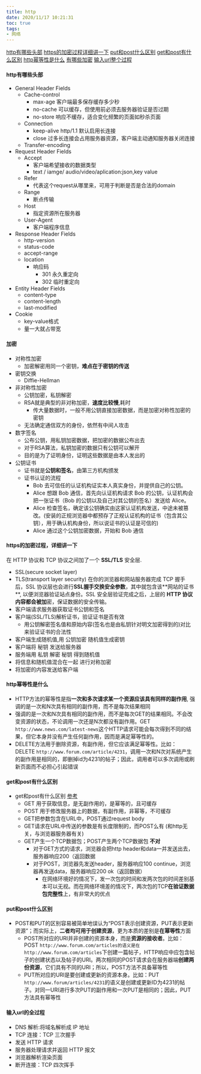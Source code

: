 ```yaml
---
title: http
date: 2020/11/17 10:21:31
toc: true
tags:
- 网络
---
```


[http有哪些头部](#http有哪些头部)
[https的加密过程详细讲一下](#https的加密过程详细讲一下)
[put和post什么区别](#put和post什么区别)
[get和post有什么区别](#get和post有什么区别)
[http幂等性是什么](#http幂等性是什么)
[有哪些加密](#加密)
[输入url整个过程](#输入url的全过程)

<!--more-->
#### http有哪些头部
* General Header Fields
  * Cache-control
    * max-age 客户端最多保存缓存多少秒
    * no-cache 可以缓存，但使用前必须去服务器验证是否过期
    * no-store 响应不缓存，适合变化频繁的页面如秒杀页面
  * Connection
    * keep-alive http/1.1 默认启用长连接
    * close 过多长连接会占用服务器资源，客户端主动通知服务器关闭连接
  * Transfer-encoding
* Request Header Fields
  * Accept
    * 客户端希望接收的数据类型
    * text / iamge/ audio/video/aplication:json,key value
  * Refer
    * 代表这个request从哪里来，可用于判断是否是合法的domain
  * Range
    * 断点传输
  * Host
    * 指定资源所在服务器
  * User-Agent
    * 客户端程序信息
* Response Header Fields
  * http-version
  * status-code
  * accept-range
  * location
    * 响应码
      * 301 永久重定向
      * 302 临时重定向
* Entity Header Fields
  * content-type
  * content-length
  * last-modified
* Cookie
  * key-value格式
  * 量一大就占带宽


#### 加密
* 对称性加密
  * 加密解密用同一个密钥，**难点在于密钥的传送**
* 密钥交换
  * Diffie-Hellman
* 非对称性加密
  * 公钥加密，私钥解密
  * RSA就是典型的非对称加密，**速度比较慢**,耗时
    * 传大量数据时，一般不用公钥直接加密数据，而是加密对称性加密的密钥
  * 无法确定通信双方的身份，依然有中间人攻击
* 数字签名
  * 公布公钥，用私钥加密数据，把加密的数据公布出去
  * 对于RSA算法，私钥加密的数据只有公钥可以解开
  * 目的是为了证明身份，证明这些数据是由本人发出的
* 公钥证书
  * 证书就是**公钥和签名**，由第三方机构颁发
  * 证书认证的流程
    * Bob 去可信任的认证机构证实本⼈真实⾝份，并提供⾃⼰的公钥。
    * Alice 想跟 Bob 通信，⾸先向认证机构请求 Bob 的公钥，认证机构会把⼀张证书（Bob 的公钥以及⾃⼰对其公钥的签名）发送给 Alice。
    * Alice 检查签名，确定该公钥确实由这家认证机构发送，中途未被篡改。(安装的正规浏览器中都预存了正规认证机构的证书（包含其公钥），⽤于确认机构⾝份，所以说证书的认证是可信的)
    * Alice 通过这个公钥加密数据，开始和 Bob 通信


#### https的加密过程，详细讲一下
在 HTTP 协议和 TCP 协议之间加了⼀个 **SSL/TLS** 安全层.
* SSL(secure socket layer)
* TLS(transport layer security)
在你的浏览器和⽹站服务器完成 TCP 握⼿后，SSL 协议层也会进⾏**SSL握⼿交换安全参数**，其中就包含该**⽹站的证书**, 以便浏览器验证站点⾝份。SSL 安全层验证完成之后，上层的 **HTTP 协议内容都会被加**密，保证数据的安全传输。
* 客户端请求服务器获取证书公钥和签名
* 客户端(SSL/TLS)解析证书，验证证书是否有效
  * 用公钥解密签名值和原始内容(签名也是由私钥针对明文加密得到的)对比来验证证书的合法性
* 客户端生成随机值,用 公钥加密 随机值生成密钥
* 客户端将 秘钥 发送给服务器
* 服务端用 私钥 解密 秘钥 得到随机值
* 将信息和随机值混合在一起 进行对称加密
* 将加密的内容发送给客户端


#### http幂等性是什么
* HTTP方法的幂等性是指**一次和多次请求某一个资源应该具有同样的副作用**, 强调的是一次和N次具有相同的副作用，而不是每次结果相同
* 强调的是一次和N次具有相同的副作用，而不是每次GET的结果相同。不会改变资源的状态，不论调用一次还是N次都没有副作用。GET `http://www.news.com/latest-news`这个HTTP请求可能会每次得到不同的结果，但它本身并没有产生任何副作用，因而是满足幂等性的。
* DELETE方法用于删除资源，有副作用，但它应该满足幂等性。比如：DELETE `http://www.forum.com/article/4231`，调用一次和N次对系统产生的副作用是相同的，即删掉id为4231的帖子；因此，调用者可以多次调用或刷新页面而不必担心引起错误

#### get和post有什么区别
* get和post有什么区别 [参考](https://blog.fundebug.com/2019/02/22/compare-http-method-get-and-post/)
  * GET 用于获取信息，是无副作用的，是幂等的，且可缓存
  * POST 用于修改服务器上的数据，有副作用，非幂等，不可缓存
  * GET把参数包含在URL中，POST通过request body
  * GET请求在URL中传送的参数是有长度限制的，而POST么有 (和http无关，与浏览器服务器有关)
  * GET产生一个TCP数据包；POST产生两个TCP数据包 **不对**
    * 对于GET方式的请求，浏览器会把http header和data一并发送出去，服务器响应200（返回数据
    * 对于POST，浏览器先发送header，服务器响应100 continue，浏览器再发送data，服务器响应200 ok（返回数据） 
      * 在网络环境好的情况下，发一次包的时间和发两次包的时间差别基本可以无视。而在网络环境差的情况下，两次包的TCP**在验证数据包完整性**上，有非常大的优点

#### put和post什么区别
* POST和PUT的区别容易被简单地误认为“POST表示创建资源，PUT表示更新资源”；而实际上，**二者均可用于创建资源**，更为本质的差别是**在幂等性**方面
  * POST所对应的URI并非创建的资源本身，而是**资源的接收者**。比如：POST `http://www.forum.com/articles的语义是在http://www.forum.com/articles`下创建一篇帖子，HTTP响应中应包含帖子的创建状态以及帖子的URI。两次相同的POST请求会在服务器端**创建两份资源**，它们具有不同的URI；所以，POST方法不具备幂等性
  * PUT所对应的URI是要创建或更新的资源本身。比如：PUT `http://www.forum/articles/4231`的语义是创建或更新ID为4231的帖子。对同一URI进行多次PUT的副作用和一次PUT是相同的；因此，PUT方法具有幂等性


#### 输入url的全过程
* DNS 解析:将域名解析成 IP 地址
* TCP 连接：TCP 三次握手
* 发送 HTTP 请求
* 服务器处理请求并返回 HTTP 报文
* 浏览器解析渲染页面
* 断开连接：TCP 四次挥手